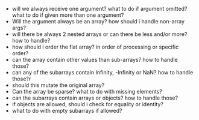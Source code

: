 - will we always receive one argument? what to do if argument omitted?
  what to do if given more than one argument?
- Will the argument always be an array? how should i handle non-array args?
- will there be always 2 nested arrays or can there be less and/or more? how to handle?
- how should i order the flat array? in order of processing or specific order?
- can the array contain other values than sub-arrays? how to handle those?
- can any of the subarrays contain Infinity, -Infinity or NaN? how to handle those?r
- should this mutate the original array?
- Can the array be sparse? what to do with missing elements?
- can the subarrays contain arrays or objects? how to handle those?
- if objects are allowed, should i check for equality or identity?
- what to do with empty subarrays if allowed?